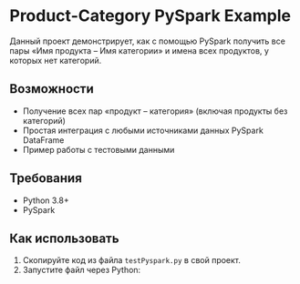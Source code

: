 # Product-Category PySpark Example

Данный проект демонстрирует, как с помощью PySpark получить все пары «Имя продукта – Имя категории» и имена всех продуктов, у которых нет категорий.

## Возможности

- Получение всех пар «продукт – категория» (включая продукты без категорий)
- Простая интеграция с любыми источниками данных PySpark DataFrame
- Пример работы с тестовыми данными

## Требования

- Python 3.8+
- PySpark 

## Как использовать

1. Скопируйте код из файла `testPyspark.py` в свой проект.
2. Запустите файл через Python:

